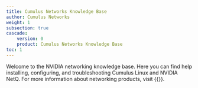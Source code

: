 ```yaml
---
title: Cumulus Networks Knowledge Base
author: Cumulus Networks
weight: 1
subsection: true
cascade:
    version: 0
    product: Cumulus Networks Knowledge Base
toc: 1
---
```


Welcome to the NVIDIA networking knowledge base. Here you can find help installing, configuring, and troubleshooting Cumulus Linux and NVIDIA NetQ. For more information about networking products, visit {{<exlink url="https://www.nvidia.com/en-us/networking/ethernet-switching/" text="NVIDIA's ethernet switching website">}}.
